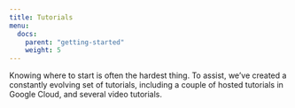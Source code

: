 ```yaml
---
title: Tutorials
menu:
  docs:
    parent: "getting-started"
    weight: 5
---
```

Knowing where to start is often the hardest thing. To assist, we’ve created a constantly evolving set of tutorials, including a couple of hosted tutorials in Google Cloud, and several video tutorials.